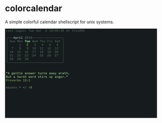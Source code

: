 # colorcalendar
A simple colorful calendar shellscript for unix systems.

![alt text](https://github.com/stberryhill/colorcalendar/blob/master/calendar_pic.png)

